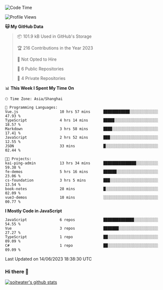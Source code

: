 <!--START_SECTION:waka-->
![Code Time](http://img.shields.io/badge/Code%20Time-2%2C119%20hrs%2039%20mins-blue)

![Profile Views](http://img.shields.io/badge/Profile%20Views-0-blue)

**🐱 My GitHub Data** 

> 📦 101.9 kB Used in GitHub's Storage 
 > 
> 🏆 216 Contributions in the Year 2023
 > 
> 🚫 Not Opted to Hire
 > 
> 📜 6 Public Repositories 
 > 
> 🔑 4 Private Repositories 
 > 
📊 **This Week I Spent My Time On** 

```text
🕑︎ Time Zone: Asia/Shanghai

💬 Programming Languages: 
Vue.js                   10 hrs 57 mins      ████████████░░░░░░░░░░░░░   47.93 % 
TypeScript               4 hrs 14 mins       █████░░░░░░░░░░░░░░░░░░░░   18.57 % 
Markdown                 3 hrs 58 mins       ████░░░░░░░░░░░░░░░░░░░░░   17.41 % 
JavaScript               2 hrs 52 mins       ███░░░░░░░░░░░░░░░░░░░░░░   12.55 % 
JSON                     33 mins             █░░░░░░░░░░░░░░░░░░░░░░░░   02.44 % 

🐱‍💻 Projects: 
kai-ping-admin           13 hrs 34 mins      ███████████████░░░░░░░░░░   59.38 % 
fe-demos                 5 hrs 16 mins       ██████░░░░░░░░░░░░░░░░░░░   23.06 % 
cs-foundation            3 hrs 5 mins        ███░░░░░░░░░░░░░░░░░░░░░░   13.54 % 
book-notes               28 mins             █░░░░░░░░░░░░░░░░░░░░░░░░   02.09 % 
vue3-demos               10 mins             ░░░░░░░░░░░░░░░░░░░░░░░░░   00.77 % 
```

**I Mostly Code in JavaScript** 

```text
JavaScript               6 repos             ██████████████░░░░░░░░░░░   54.55 % 
Vue                      3 repos             ███████░░░░░░░░░░░░░░░░░░   27.27 % 
TypeScript               1 repo              ██░░░░░░░░░░░░░░░░░░░░░░░   09.09 % 
C#                       1 repo              ██░░░░░░░░░░░░░░░░░░░░░░░   09.09 % 
```




 Last Updated on 14/06/2023 18:38:30 UTC
<!--END_SECTION:waka-->

### Hi there 👋
[![soitwater's github stats](https://github-readme-stats.vercel.app/api?username=soitwater)](https://github.com/soitwater/github-readme-stats)
